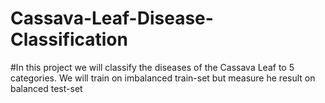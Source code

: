 # Cassava-Leaf-Disease-Classification
#In this project we will classify the diseases of the Cassava Leaf to 5 categories. We will train on imbalanced train-set but measure he result on balanced test-set
